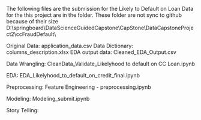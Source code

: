 The following files are the submission for the Likely to Default on Loan
Data for the this project are in the folder.  These folder are not sync to github because of their size
D:\springboard\DataScienceGuidedCapstone\CapStone\DataCapstoneProject2\ccFraudDefault\

Original Data:		application_data.csv
Data Dictionary: 	columns_description.xlsx
EDA output data:	Cleaned_EDA_Output.csv


Data Wrangling:
	CleanData_Validate_Likelyhood to default on CC Loan.ipynb

EDA:
	EDA_Likelyhood_to_default_on_credit_final.ipynb

Preprocessing:
	Feature Engineering - preprocessing.ipynb

Modeling:
	Modeling_submit.ipynb

Story Telling: